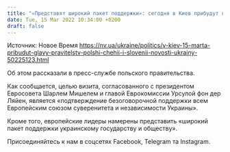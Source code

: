```yaml
---
title: "«Представят широкий пакет поддержки»: сегодня в Киев прибудут главы правительств Польши, Чехии и Словении"
date: Tue, 15 Mar 2022 10:34:00 +0200
draft: false
---
```

Источник: Новое Время https://nv.ua/ukraine/politics/v-kiev-15-marta-pribudut-glavy-pravitelstv-polshi-chehii-i-slovenii-novosti-ukrainy-50225123.html


Об этом рассказали в пресс-службе польского правительства.

Как сообщается, целью визита, согласованного с президентом Евросовета Шарлем Мишелем и главой Еврокомиссии Урсулой фон дер Ляйен, является «подтверждение безоговорочной поддержки всем Европейским союзом суверенитета и независимости Украины».



Кроме того, европейские лидеры намерены представить «широкий пакет поддержки украинскому государству и обществу».

Присоединяйтесь к нам в соцсетях Facebook, Telegram та Instagram.
